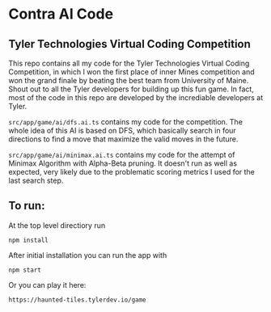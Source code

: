 # Contra AI Code 
## Tyler Technologies Virtual Coding Competition
This repo contains all my code for the Tyler Technologies Virtual Coding Competition, in which I won the first place of inner Mines competition and won the grand finale by beating the best team from University of Maine.
Shout out to all the Tyler developers for building up this fun game. In fact, most of the code in this repo are developed by the incrediable developers at Tyler.

```src/app/game/ai/dfs.ai.ts``` contains my code for the competition. The whole idea of this AI is based on DFS, which basically search in four directions to find a move that maximize the valid moves in the future.

```src/app/game/ai/minimax.ai.ts``` contains my code for the attempt of Minimax Algorithm with Alpha-Beta pruning. It doesn't run as well as expected, very likely due to the problematic scoring metrics I used for the last search step.



## To run:
At the top level directiory run

```npm install```

After initial installation you can run the app with

```npm start```

Or you can play it here:

```https://haunted-tiles.tylerdev.io/game```
